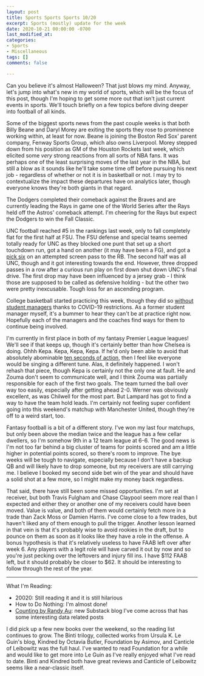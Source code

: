 ```yaml
---
layout: post
title: Sports Sports Sports 10/20
excerpt: Sports (mostly) update for the week
date: 2020-10-21 00:00:00 -0700
last_modified_at: 
categories:
- Sports
- Miscellaneous
tags: []
comments: false

---
```

Can you believe it's almost Halloween? That just blows my mind. Anyway, let's jump into what's new in my world of sports, which will be the focus of this post, though I'm hoping to get some more out that isn't just current events in sports. We'll touch briefly on a few topics before diving deeper into football of all kinds.

Some of the biggest sports news from the past couple weeks is that both Billy Beane and Daryl Morey are exiting the sports they rose to prominence working within, at least for now. Beane is joining the Boston Red Sox' parent company, Fenway Sports Group, which also owns Liverpool. Morey stepped down from his position as GM of the Houston Rockets last week, which elicited some _very_ strong reactions from all sorts of NBA fans. It was perhaps one of the least surprising moves of the last year in the NBA, but still a blow as it sounds like he'll take some time off before pursuing his next job - regardless of whether or not it is in basketball or not. I may try to contextualize the impact these departures have on analytics later, though everyone knows they're both giants in that regard.

The Dodgers completed their comeback against the Braves and are currently leading the Rays in game one of the World Series after the Rays held off the Astros' comeback attempt. I'm cheering for the Rays but expect the Dodgers to win the Fall Classic.

UNC football reached #5 in the rankings last week, only to fall completely flat for the first half at FSU. The FSU defense and special teams seemed totally ready for UNC as they blocked one punt that set up a short touchdown run, got a hand on another (it may have been a FG), and got a [pick six](https://twitter.com/SportsMajors/status/1317648756586778624) on an attempted screen pass to the RB. The second half was all UNC, though and it got interesting towards the end. However, three dropped passes in a row after a curious run play on first down shut down UNC's final drive. The first drop may have been influenced by a jersey grab - I think those are supposed to be called as defensive holding - but the other two were pretty inexcusable. Tough loss for an ascending program.

College basketball started practicing this week, though they did so [without student managers](https://twitter.com/KevinPauga/status/1316348423457533952) thanks to COVID-19 restrictions. As a former student manager myself, it's a bummer to hear they can't be at practice right now. Hopefully each of the managers and the coaches find ways for them to continue being involved.

I'm currently in first place in both of my fantasy Premier League leagues! We'll see if that keeps up, though it's certainly better than how Chelsea is doing. Ohhh Kepa. Kepa, Kepa, Kepa. If he'd only been able to avoid that absolutely abominable [ten seconds of action](https://twitter.com/_CFCLiam/status/1318185765877186560), then I feel like everyone would be singing a different tune. Alas, it definitely happened. I won't rehash that piece, though Kepa is certainly not the only one at fault. He and Zouma don't seem to communicate well, and I think Zouma was partially responsible for each of the first two goals. The team turned the ball over way too easily, especially after getting ahead 2-0. Werner was obviously excellent, as was Chilwell for the most part. But Lampard has got to find a way to have the team hold leads. I'm certainly not feeling super confident going into this weekend's matchup with Manchester United, though they're off to a weird start, too.

Fantasy football is a bit of a different story. I've won my last four matchups, but only been above the median twice and the league has a few cellar dwellers, so I'm somehow 9th in a 12 team league at 6-6. The good news is I'm not too far behind a big cluster of teams for points scored and am a little higher in potential points scored, so there's room to improve. The bye weeks will be tough to navigate, especially because I don't have a backup QB and will likely have to drop someone, but my receivers are still carrying me. I believe I booked my second side bet win of the year and should have a solid shot at a few more, so I might make my money back regardless.

That said, there have still been some missed opportunities. I'm set at receiver, but both Travis Fulgham and Chase Claypool seem more real than I expected and either they or another one of my receivers could have been moved. Value is value, and both of them would certainly fetch more in a trade than Zack Moss or Damien Harris. I've come close to a few trades, but haven't liked any of them enough to pull the trigger. Another lesson learned in that vein is that it's probably wise to avoid rookies in the draft, but to pounce on them as soon as it looks like they have a role in the offense. A bonus hypothesis is that it's relatively useless to have FAAB left over after week 6. Any players with a legit role will have carved it out by now and so you're just pecking over the leftovers and injury fill ins. I have $112 FAAB left, but it should probably be closer to $62. It should be interesting to follow through the rest of the year. 

***

What I'm Reading:

* 20020: Still reading it and it is still hilarious
* How to Do Nothing: I'm almost done!
* [Counting by Randy Au](https://counting.substack.com/archive): new Substack blog I've come across that has some interesting data related posts

I did pick up a few new books over the weekend, so the reading list continues to grow. The Binti trilogy, collected works from Ursula K. Le Guin's blog, Kindred by Octavia Butler, Foundation by Asimov, and Canticle of Leibowitz was the full haul. I've wanted to read Foundation for a while and would like to get more into Le Guin as I've really enjoyed what I've read to date. Binti and Kindred both have great reviews and Canticle of Leibowitz seems like a near-classic itself. 